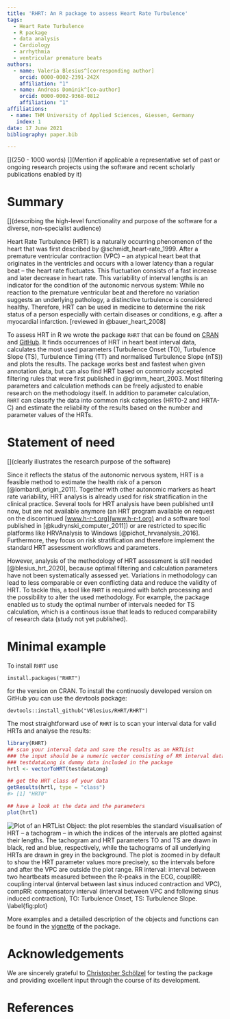 ```yaml
---
title: 'RHRT: An R package to assess Heart Rate Turbulence'
tags:
  - Heart Rate Turbulence
  - R package
  - data analysis
  - Cardiology
  - arrhythmia
  - ventricular premature beats
authors:
  - name: Valeria Blesius^[corresponding author]
    orcid: 0000-0002-2391-242X
    affiliation: "1"
  - name: Andreas Dominik^[co-author]
    orcid: 0000-0002-9368-0812
    affiliation: "1"
affiliations:
 - name: THM University of Applied Sciences, Giessen, Germany
   index: 1
date: 17 June 2021
bibliography: paper.bib

---
```


[](250 - 1000 words)
[](Mention if applicable a representative set of past or ongoing research projects using the software and recent scholarly publications enabled by it)

# Summary

[](describing the high-level functionality and purpose of the software for a diverse, non-specialist audience)

Heart Rate Turbulence (HRT) is a naturally occurring phenomenon of the heart that was first described by @schmidt_heart-rate_1999.
After a premature ventricular contraction (VPC) – an atypical heart beat that originates in the ventricles and occurs with a lower latency than a regular beat – the heart rate fluctuates.
This fluctuation consists of a fast increase and later decrease in heart rate.
This variability of interval lengths is an indicator for the condition of the autonomic nervous system:
While no reaction to the premature ventricular beat and therefore no variation suggests an underlying pathology, a distinctive turbulence is considered healthy.
Therefore, HRT can be used in medicine to determine the risk status of a person especially with certain diseases or conditions, e.g. after a myocardial infarction. [reviewed in @bauer_heart_2008]

To assess HRT in R we wrote the package ``RHRT`` that can be found on [CRAN](https://cran.r-project.org/package=RHRT) and [GitHub](https://github.com/VBlesius/RHRT).
It finds occurrences of HRT in heart beat interval data, calculates the most used parameters (Turbulence Onset (TO), Turbulence Slope (TS), Turbulence Timing (TT) and normalised Turbulence Slope (nTS)) and plots the results.
The package works best and fastest when given annotation data, but can also find HRT based on commonly accepted filtering rules that were first published in @grimm_heart_2003.
Most filtering parameters and calculation methods can be freely adjusted to enable research on the methodology itself.
In addition to parameter calculation, ``RHRT`` can classify the data into common risk categories (HRT0-2 and HRTA-C) and estimate the reliability of the results based on the number and parameter values of the HRTs.

# Statement of need

[](clearly illustrates the research purpose of the software)

Since it reflects the status of the autonomic nervous system, HRT is a feasible method to estimate the health risk of a person [@lombardi_origin_2011].
Together with other autonomic markers as heart rate variability, HRT analysis is already used for risk stratification in the clinical practice.
Several tools for HRT analysis have been published until now, but are not available anymore (an HRT program available on request on the discontinued [www.h-r-t.org](www.h-r-t.org) and a software tool published in [@kudrynski_computer_2011]) or are restricted to specific platforms like HRVAnalysis to Windows [@pichot_hrvanalysis_2016].
Furthermore, they focus on risk stratification and therefore implement the standard HRT assessment workflows and parameters.

However, analysis of the methodology of HRT assessment is still needed [@blesius_hrt_2020], because optimal filtering and calculation parameters have not been systematically assessed yet.
Variations in methodology can lead to less comparable or even conflicting data and reduce the validity of HRT.
To tackle this, a tool like ``RHRT`` is required with batch processing and the possibility to alter the used methodology.
For example, the package enabled us to study the optimal number of intervals needed for TS calculation, which is a continous issue that leads to reduced comparability of research data (study not yet published).

# Minimal example

To install ``RHRT`` use

`install.packages("RHRT")`

for the version on CRAN.
To install the continuosly developed version on GitHub you can use the devtools package:

`devtools::install_github("VBlesius/RHRT/RHRT")`



The most straightforward use of `RHRT` is to scan your interval data for valid HRTs and analyse the results:

``` r
library(RHRT)
## scan your interval data and save the results as an HRTList
### the input should be a numeric vector consisting of RR interval data
### testdataLong is dummy data included in the package
hrtl <- vectorToHRT(testdataLong)

## get the HRT class of your data
getResults(hrtl, type = "class")
#> [1] "HRT0"

## have a look at the data and the parameters
plot(hrtl)
```
![Plot of an HRTList Object: the plot resembles the standard visualisation of HRT – a tachogram – in which the indices of the intervals are plotted against their lengths. The tachogram and HRT parameters TO and TS are drawn in black, red and blue, respectively, while the tachograms of all underlying HRTs are drawn in grey in the background. The plot is zoomed in by default to show the HRT parameter values more precisely, so the intervals before and after the VPC are outside the plot range. RR interval: interval between two heartbeats measured between the R-peaks in the ECG, couplRR: coupling interval (interval between last sinus induced contraction and VPC), compRR: compensatory interval (interval between VPC and following sinus induced contraction), TO: Turbulence Onset, TS: Turbulence Slope. \label{fig:plot}](../RHRT/man/figures/README-example-1.png)

More examples and a detailed description of the objects and functions can be found in the [vignette](https://github.com/VBlesius/RHRT/blob/main/RHRT/vignettes/rhrt-vignette.md) of the package.

# Acknowledgements
We are sincerely grateful to [Christopher Schölzel](https://orcid.org/0000-0001-8627-0594) for testing the package and providing excellent input through the course of its development.

# References